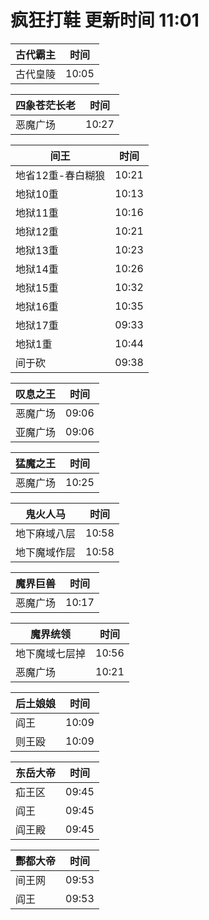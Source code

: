 # 疯狂打鞋 更新时间 11:01

| 古代霸主   | 时间    |
|--------|-------|
| 古代皇陵 | 10:05 |

| 四象苍茫长老   | 时间    |
|--------|-------|
| 恶魔广场 | 10:27 |

| 间王   | 时间    |
|--------|-------|
| 地省12重-春白糊狼 | 10:21 |
| 地狱10重 | 10:13 |
| 地狱11重 | 10:16 |
| 地狱12重 | 10:21 |
| 地狱13重 | 10:23 |
| 地狱14重 | 10:26 |
| 地狱15重 | 10:32 |
| 地狱16重 | 10:35 |
| 地狱17重 | 09:33 |
| 地狱1重 | 10:44 |
| 间于砍 | 09:38 |

| 叹息之王   | 时间    |
|--------|-------|
| 恶魔广场 | 09:06 |
| 亚魔广场 | 09:06 |

| 猛魔之王   | 时间    |
|--------|-------|
| 恶魔广场 | 10:25 |

| 鬼火人马   | 时间    |
|--------|-------|
| 地下麻域八层 | 10:58 |
| 地下魔域作层 | 10:58 |

| 魔界巨兽   | 时间    |
|--------|-------|
| 恶魔广场 | 10:17 |

| 魔界统领   | 时间    |
|--------|-------|
| 地下魔域七层掉 | 10:56 |
| 恶魔广场 | 10:21 |

| 后土娘娘   | 时间    |
|--------|-------|
| 阎王 | 10:09 |
| 则王殴 | 10:09 |

| 东岳大帝   | 时间    |
|--------|-------|
| 疝王区 | 09:45 |
| 阎王 | 09:45 |
| 阎王殿 | 09:45 |

| 酆都大帝   | 时间    |
|--------|-------|
| 间王网 | 09:53 |
| 阎王 | 09:53 |
